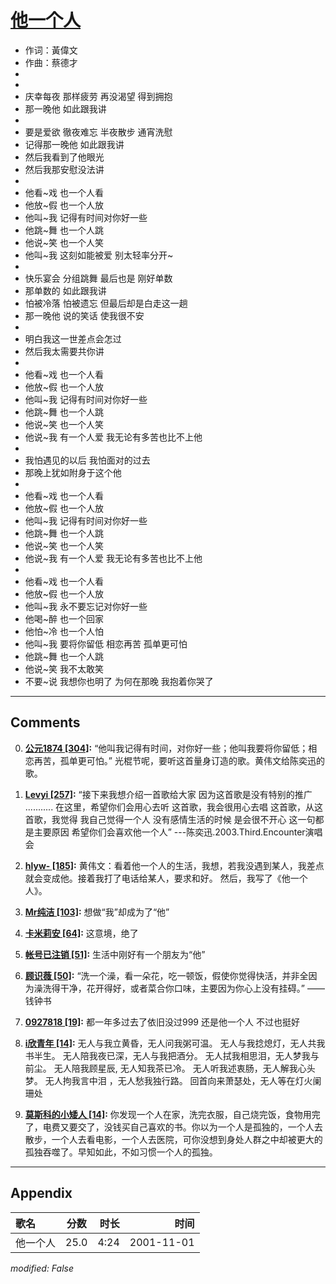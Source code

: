 # [他一个人](https://music.163.com/song?id=67312)

* 作词：黃偉文
* 作曲：蔡德才
*
*
* 庆幸每夜 那样疲劳 再没渴望 得到拥抱
* 那一晚他 如此跟我讲
* 
* 要是爱欲 徹夜难忘 半夜散步 通宵洗慰
* 记得那一晚他 如此跟我讲
* 然后我看到了他眼光
* 然后我那安慰没法讲
* 
* 他看~戏 也一个人看
* 他放~假 也一个人放
* 他叫~我 记得有时间对你好一些
* 他跳~舞 也一个人跳
* 他说~笑 也一个人笑
* 他叫~我 这刻如能被爱 别太轻率分开~
* 
* 快乐宴会 分组跳舞 最后也是 刚好单数
* 那单数的 如此跟我讲
* 怕被冷落 怕被遗忘 但最后却是白走这一趟
* 那一晚他 说的笑话 使我很不安
* 
* 明白我这一世差点会怎过
* 然后我太需要共你讲
* 
* 他看~戏 也一个人看
* 他放~假 也一个人放
* 他叫~我 记得有时间对你好一些
* 他跳~舞 也一个人跳
* 他说~笑 也一个人笑
* 他说~我 有一个人爱 我无论有多苦也比不上他
* 
* 我怕遇见的以后 我怕面对的过去
* 那晚上犹如附身于这个他
* 
* 他看~戏 也一个人看
* 他放~假 也一个人放
* 他叫~我 记得有时间对你好一些
* 他跳~舞 也一个人跳
* 他说~笑 也一个人笑
* 他说~我 有一个人爱 我无论有多苦也比不上他
* 
* 他看~戏 也一个人看
* 他放~假 也一个人放
* 他叫~我 永不要忘记对你好一些
* 他喝~醉 也一个回家
* 他怕~冷 也一个人怕
* 他叫~我 要将你留低 相恋再苦 孤单更可怕
* 他跳~舞 也一个人跳
* 他说~笑 我不太敢笑
* 不要~说 我想你也明了 为何在那晚 我抱着你哭了


---

## Comments
0. **[公元1874 \[304\]](https://music.163.com/#/user/home?id=264047):** “他叫我记得有时间，对你好一些；他叫我要将你留低；相恋再苦，孤单更可怕。” 光棍节呢，要听这首量身订造的歌。黄伟文给陈奕迅的歌。

1. **[Levyi \[257\]](https://music.163.com/#/user/home?id=64290160):** “接下来我想介绍一首歌给大家 因为这首歌是没有特别的推广 ........... 在这里，希望你们会用心去听 这首歌，我会很用心去唱 这首歌，从这首歌，我觉得 我自己觉得一个人 没有感情生活的时候 是会很不开心 这一句都是主要原因 希望你们会喜欢他一个人” ---陈奕迅.2003.Third.Encounter演唱会

2. **[hlyw- \[185\]](https://music.163.com/#/user/home?id=42192719):** 黄伟文：看着他一个人的生活，我想，若我没遇到某人，我差点就会变成他。接着我打了电话给某人，要求和好。  然后，我写了《他一个人》。

3. **[Mr纯洁 \[103\]](https://music.163.com/#/user/home?id=33099481):** 想做“我”却成为了“他”

4. **[卡米莉安 \[64\]](https://music.163.com/#/user/home?id=31447221):** 这意境，绝了

5. **[帐号已注销 \[51\]](https://music.163.com/#/user/home?id=16743969):** 生活中刚好有一个朋友为“他”

6. **[顾识薇 \[50\]](https://music.163.com/#/user/home?id=361259156):** “洗一个澡，看一朵花，吃一顿饭，假使你觉得快活，并非全因为澡洗得干净，花开得好，或者菜合你口味，主要因为你心上没有挂碍。” ——钱钟书

7. **[0927818 \[19\]](https://music.163.com/#/user/home?id=93545419):** 都一年多过去了依旧没过999 还是他一个人 不过也挺好

8. **[i欣青年 \[14\]](https://music.163.com/#/user/home?id=124399427):** 无人与我立黄昏，无人问我粥可温。 无人与我捻熄灯，无人共我书半生。 无人陪我夜已深，无人与我把酒分。 无人拭我相思泪，无人梦我与前尘。 无人陪我顾星辰, 无人知我茶已冷。 无人听我述衷肠，无人解我心头梦。 无人拘我言中泪 ，无人愁我独行路。 回首向来萧瑟处，无人等在灯火阑珊处

9. **[莫斯科的小矮人 \[14\]](https://music.163.com/#/user/home?id=495053823):** 你发现一个人在家，洗完衣服，自己烧完饭，食物用完了，电费又要交了，没钱买自己喜欢的书。你以为一个人是孤独的，一个人去散步，一个人去看电影，一个人去医院，可你没想到身处人群之中却被更大的孤独吞噬了。早知如此，不如习惯一个人的孤独。



---

## Appendix

|歌名|分数|时长|时间|
|:---|:---:|---:|---:|
|他一个人|25.0|4:24|2001-11-01

*modified: False*